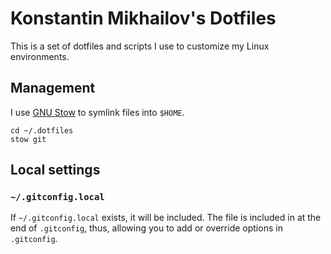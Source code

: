 # Konstantin Mikhailov's Dotfiles

This is a set of dotfiles and scripts I use to customize my Linux environments.

## Management

I use [GNU Stow](https://www.gnu.org/software/stow/) to symlink files into 
`$HOME`.

```
cd ~/.dotfiles
stow git
```

## Local settings

### `~/.gitconfig.local`

If `~/.gitconfig.local` exists, it will be included. The file is included in 
at the end of `.gitconfig`, thus, allowing you to add or override options in
`.gitconfig`.